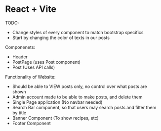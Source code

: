 # React + Vite
TODO: 
- Change styles of every component to match bootstrap specifics
- Start by changing the color of texts in our posts

Componenets:
- Header
- PostPage (uses Post component)
- Post (Uses API calls)

Functionality of Website:
- Should be able to VIEW posts only, no control over what posts are shown
- Admin account made to be able to make posts, and delete them
- Single Page application (No navbar needed)
- Search Bar component, so that users may search posts and filter them by title
- Banner Component (To show recipes, etc)
- Footer Component


